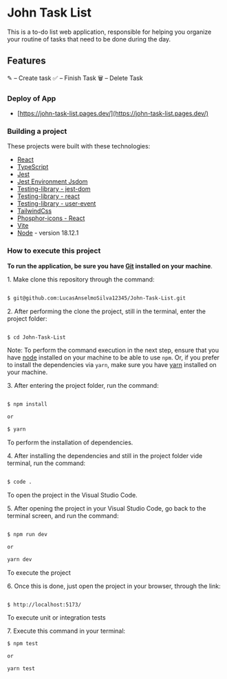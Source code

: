 # John Task List

This is a to-do list web application, responsible for helping you organize your routine of tasks that need to be done during the day.

## Features

✎ – Create task
✅ – Finish Task
🗑️ – Delete Task

### Deploy of App

- [https://john-task-list.pages.dev/](https://john-task-list.pages.dev/)

### Building a project

These projects were built with these technologies:

- [React](https://react.dev/)
- [TypeScript](https://www.typescriptlang.org/)
- [Jest](https://jestjs.io/pt-BR/)
- [Jest Environment Jsdom](https://jestjs.io/docs/next/tutorial-jquery)
- [Testing-library - jest-dom](https://testing-library.com/docs/ecosystem-jest-dom/)
- [Testing-library - react](https://testing-library.com/)
- [Testing-library - user-event](https://testing-library.com/docs/ecosystem-user-event/)
- [TailwindCss](https://tailwindcss.com/)
- [Phosphor-icons - React](https://github.com/phosphor-icons/react)
- [Vite](https://vitejs.dev/)
- [Node](https://nodejs.org/en) - version 18.12.1

### How to execute this project

**To run the application, be sure you have [Git](https://git-scm.com/) installed on your machine**.

1. Make clone this repository through the command:

```sh

$ git@github.com:LucasAnselmoSilva12345/John-Task-List.git

```

2. After performing the clone the project, still in the terminal, enter the project folder:

```sh

$ cd John-Task-List

```

Note: To perform the command execution in the next step, ensure that you have [node](https://nodejs.org/en/) installed on your machine to be able to use `npm`. Or, if you prefer to install the dependencies via `yarn`, make sure you have [yarn](https://yarnpkg.com/) installed on your machine.

3. After entering the project folder, run the command:

```sh

$ npm install

or

$ yarn

```

To perform the installation of dependencies.

4. After installing the dependencies and still in the project folder vide terminal, run the command:

```sh

$ code .

```

To open the project in the Visual Studio Code.

5. After opening the project in your Visual Studio Code, go back to the terminal screen, and run the command:

```sh

$ npm run dev

or

yarn dev

```

To execute the project

6. Once this is done, just open the project in your browser, through the link:

```sh

$ http://localhost:5173/

```

To execute unit or integration tests  

7. Execute this command in your terminal:

```sh
$ npm test

or

yarn test
```